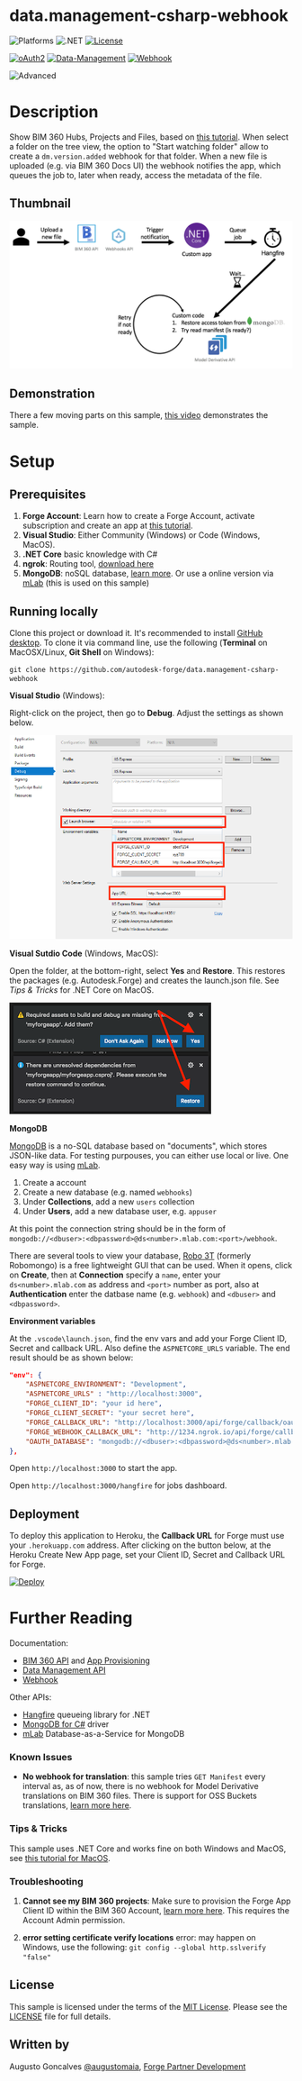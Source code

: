 # data.management-csharp-webhook

![Platforms](https://img.shields.io/badge/platform-Windows|MacOS-lightgray.svg)
![.NET](https://img.shields.io/badge/.NET%20Core-2.1-blue.svg)
[![License](http://img.shields.io/:license-MIT-blue.svg)](http://opensource.org/licenses/MIT)

[![oAuth2](https://img.shields.io/badge/oAuth2-v1-green.svg)](http://developer.autodesk.com/)
[![Data-Management](https://img.shields.io/badge/Data%20Management-v1-green.svg)](http://developer.autodesk.com/)
[![Webhook](https://img.shields.io/badge/Webhook-v1-green.svg)](http://developer.autodesk.com/)


![Advanced](https://img.shields.io/badge/Level-Advanced-red.svg)

# Description

Show BIM 360 Hubs, Projects and Files, based on [this tutorial](http://learnforge.autodesk.io). When select a folder on the tree view, the option to "Start watching folder" allow to create a `dm.version.added` webhook for that folder. When a new file is uploaded (e.g. via BIM 360 Docs UI) the webhook notifies the app, which queues the job to, later when ready, access the metadata of the file.

## Thumbnail

![](thumbnail.png)

## Demonstration

There a few moving parts on this sample, [this video](https://www.youtube.com/watch?v=S35g6ZMHDXs)  demonstrates the sample.

# Setup

## Prerequisites

1. **Forge Account**: Learn how to create a Forge Account, activate subscription and create an app at [this tutorial](http://learnforge.autodesk.io/#/account/). 
2. **Visual Studio**: Either Community (Windows) or Code (Windows, MacOS).
3. **.NET Core** basic knowledge with C#
4. **ngrok**: Routing tool, [download here](https://ngrok.com/)
5. **MongoDB**: noSQL database, [learn more](https://www.mongodb.com/). Or use a online version via [mLab](https://mlab.com/) (this is used on this sample)

## Running locally

Clone this project or download it. It's recommended to install [GitHub desktop](https://desktop.github.com/). To clone it via command line, use the following (**Terminal** on MacOSX/Linux, **Git Shell** on Windows):

    git clone https://github.com/autodesk-forge/data.management-csharp-webhook

**Visual Studio** (Windows):

Right-click on the project, then go to **Debug**. Adjust the settings as shown below. 

![](webhook/wwwroot/img/visual_studio_settings.png) 

**Visual Sutdio Code** (Windows, MacOS):

Open the folder, at the bottom-right, select **Yes** and **Restore**. This restores the packages (e.g. Autodesk.Forge) and creates the launch.json file. See *Tips & Tricks* for .NET Core on MacOS.

![](webhook/wwwroot/img/visual_code_restore.png)

**MongoDB**

[MongoDB](https://www.mongodb.com) is a no-SQL database based on "documents", which stores JSON-like data. For testing purpouses, you can either use local or live. One easy way is using [mLab](https://mlab.com).

1. Create a account
2. Create a new database (e.g. named `webhooks`)
3. Under **Collections**, add a new `users` collection
4. Under **Users**, add a new database user, e.g. `appuser`

At this point the connection string should be in the form of `mongodb://<dbuser>:<dbpassword>@ds<number>.mlab.com:<port>/webhook`. 

There are several tools to view your database, [Robo 3T](https://robomongo.org/) (formerly Robomongo) is a free lightweight GUI that can be used. When it opens, click on **Create**, then at **Connection** specify a `name`, enter your `ds<number>.mlab.com` as address and `<port>` number as port, also at **Authentication** enter the datbase name (e.g. `webhook`) and `<dbuser>` and `<dbpassword>`.

**Environment variables**

At the `.vscode\launch.json`, find the env vars and add your Forge Client ID, Secret and callback URL. Also define the `ASPNETCORE_URLS` variable. The end result should be as shown below:

```json
"env": {
    "ASPNETCORE_ENVIRONMENT": "Development",
    "ASPNETCORE_URLS" : "http://localhost:3000",
    "FORGE_CLIENT_ID": "your id here",
    "FORGE_CLIENT_SECRET": "your secret here",
    "FORGE_CALLBACK_URL": "http://localhost:3000/api/forge/callback/oauth",
    "FORGE_WEBHOOK_CALLBACK_URL": "http://1234.ngrok.io/api/forge/callback/webhook",
    "OAUTH_DATABASE": "mongodb://<dbuser>:<dbpassword>@ds<number>.mlab.com:<port>/webhook"
},
```

Open `http://localhost:3000` to start the app.

Open `http://localhost:3000/hangfire` for jobs dashboard.

## Deployment

To deploy this application to Heroku, the **Callback URL** for Forge must use your `.herokuapp.com` address. After clicking on the button below, at the Heroku Create New App page, set your Client ID, Secret and Callback URL for Forge.

[![Deploy](https://www.herokucdn.com/deploy/button.svg)](https://heroku.com/deploy)


# Further Reading

Documentation:

- [BIM 360 API](https://developer.autodesk.com/en/docs/bim360/v1/overview/) and [App Provisioning](https://forge.autodesk.com/blog/bim-360-docs-provisioning-forge-apps)
- [Data Management API](https://developer.autodesk.com/en/docs/data/v2/overview/)
- [Webhook](https://forge.autodesk.com/en/docs/webhooks/v1)

Other APIs:

- [Hangfire](https://www.hangfire.io/) queueing library for .NET
- [MongoDB for C#](https://docs.mongodb.com/ecosystem/drivers/csharp/) driver
- [mLab](https://mlab.com/) Database-as-a-Service for MongoDB

### Known Issues

- **No webhook for translation**: this sample tries `GET Manifest` every interval as, as of now, there is no webhook for Model Derivative translations on BIM 360 files. There is support for OSS Buckets translations, [learn more here](https://forge.autodesk.com/en/docs/webhooks/v1/tutorials/create-a-hook-model-derivative/). 

### Tips & Tricks

This sample uses .NET Core and works fine on both Windows and MacOS, see [this tutorial for MacOS](https://github.com/augustogoncalves/dotnetcoreheroku).

### Troubleshooting

1. **Cannot see my BIM 360 projects**: Make sure to provision the Forge App Client ID within the BIM 360 Account, [learn more here](https://forge.autodesk.com/blog/bim-360-docs-provisioning-forge-apps). This requires the Account Admin permission.

2. **error setting certificate verify locations** error: may happen on Windows, use the following: `git config --global http.sslverify "false"`

## License

This sample is licensed under the terms of the [MIT License](http://opensource.org/licenses/MIT). Please see the [LICENSE](LICENSE) file for full details.

## Written by

Augusto Goncalves [@augustomaia](https://twitter.com/augustomaia), [Forge Partner Development](http://forge.autodesk.com)